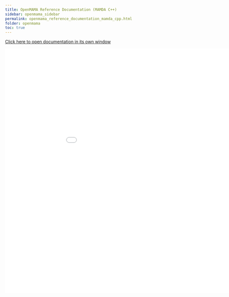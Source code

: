 ```yaml
---
title: OpenMAMA Reference Documentation (MAMDA C++)
sidebar: openmama_sidebar
permalink: openmama_reference_documentation_mamda_cpp.html
folder: openmama
toc: true
---
```


<a href="reference/mamda/cpp" target="_blank">Click here to open documentation in its own window</a>

<iframe frameborder="no" src="reference/mamda/cpp/index.html" width="1000" height="800"/>